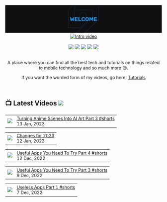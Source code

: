 <img src="https://raw.githubusercontent.com/LAP-Tutorials/files/main/banner/welcome-banner.gif">

<br />

<div align="center">
<a href="https://youtu.be/4sqDPseWlFQ" title="LP Teach Intro"><img src="https://github.com/LP-Teach/files/blob/main/thumbnails/intro.jpg?raw=true" alt="Intro video"  width="500px" /></a>
</div>

<br />

<div align="center">
<a href="https://www.youtube.com/channel/UCcrvHbgE3u_eDfYm6iJKEvg"><img src="https://img.shields.io/youtube/channel/subscribers/UCcrvHbgE3u_eDfYm6iJKEvg?label=channel%20subscribers&logo=youtube&logoColor=red&style=for-the-badge"></a>
<a href="https://www.youtube.com/channel/UCcrvHbgE3u_eDfYm6iJKEvg"><img src="https://img.shields.io/youtube/channel/views/UCcrvHbgE3u_eDfYm6iJKEvg?label=channel%20views&logo=youtube&logoColor=red&style=for-the-badge"></a>
<a href="https://twitter.com/LlewellynAdont1"><img src="https://img.shields.io/badge/Twitter-%231DA1F2.svg?style=for-the-badge&logo=Twitter&logoColor=white"></a>
<a href="https://www.instagram.com/lap_tutorials/"><img src="https://img.shields.io/badge/Instagram-%23E4405F.svg?style=for-the-badge&logo=Instagram&logoColor=white" /></a> <a href="https://www.patreon.com/LPTeach"><img src="https://img.shields.io/badge/Patreon-F96854?style=for-the-badge&logo=patreon&logoColor=white" /></a>
</div>

<br/>

<p align="center">A place where you can find all the best tech and tutorials on things related to mobile technology and so much more 😌.</p>

<p align="center">If you want the worded form of my videos, go here: <a href="https://github.com/LP-Teach/tutorials/blob/main/README.md">Tutorials</a></p>

<br/>

<h2>📺 Latest Videos   <a href="https://www.youtube.com/channel/UCcrvHbgE3u_eDfYm6iJKEvg"><img src="https://img.shields.io/badge/-Subscribe-red?style=for-the-badge&logo=youtube&logoColor=white" width="90px"/></a></h2>

<!-- YOUTUBE:START --><table><tr><td><a href="https://www.youtube.com/watch?v=UirdmZvsc5E"><img width="140px" src="https://i.ytimg.com/vi/UirdmZvsc5E/mqdefault.jpg"></a></td>
<td><a href="https://www.youtube.com/watch?v=UirdmZvsc5E">Turning Anime Scenes Into AI Art Part 3 #shorts</a><br/>13 Jan, 2023</td></tr></table>
<table><tr><td><a href="https://www.youtube.com/watch?v=wjXf_d4W5tE"><img width="140px" src="https://i.ytimg.com/vi/wjXf_d4W5tE/mqdefault.jpg"></a></td>
<td><a href="https://www.youtube.com/watch?v=wjXf_d4W5tE">Changes for 2023</a><br/>12 Jan, 2023</td></tr></table>
<table><tr><td><a href="https://www.youtube.com/watch?v=ynE1SrNHp6k"><img width="140px" src="https://i.ytimg.com/vi/ynE1SrNHp6k/mqdefault.jpg"></a></td>
<td><a href="https://www.youtube.com/watch?v=ynE1SrNHp6k">Useful Apps You Need To Try Part 4 #shorts</a><br/>12 Dec, 2022</td></tr></table>
<table><tr><td><a href="https://www.youtube.com/watch?v=SKi3OXryacM"><img width="140px" src="https://i.ytimg.com/vi/SKi3OXryacM/mqdefault.jpg"></a></td>
<td><a href="https://www.youtube.com/watch?v=SKi3OXryacM">Useful Apps You Need To Try Part 3 #shorts</a><br/>9 Dec, 2022</td></tr></table>
<table><tr><td><a href="https://www.youtube.com/watch?v=tcaHSzdYCjM"><img width="140px" src="https://i.ytimg.com/vi/tcaHSzdYCjM/mqdefault.jpg"></a></td>
<td><a href="https://www.youtube.com/watch?v=tcaHSzdYCjM">Useless Apps Part 1 #shorts</a><br/>7 Dec, 2022</td></tr></table>
<!-- YOUTUBE:END -->
